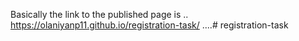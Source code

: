 Basically the link to the published page is 
..   https://olaniyanp11.github.io/registration-task/
  ....# registration-task
